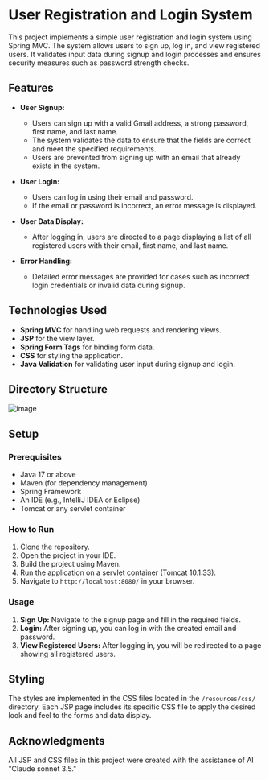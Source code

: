 # User Registration and Login System

This project implements a simple user registration and login system using Spring MVC. The system allows users to sign up, log in, and view registered users. It validates input data during signup and login processes and ensures security measures such as password strength checks.

## Features

- **User Signup:**
  - Users can sign up with a valid Gmail address, a strong password, first name, and last name.
  - The system validates the data to ensure that the fields are correct and meet the specified requirements.
  - Users are prevented from signing up with an email that already exists in the system.

- **User Login:**
  - Users can log in using their email and password.
  - If the email or password is incorrect, an error message is displayed.

- **User Data Display:**
  - After logging in, users are directed to a page displaying a list of all registered users with their email, first name, and last name.

- **Error Handling:**
  - Detailed error messages are provided for cases such as incorrect login credentials or invalid data during signup.

## Technologies Used

- **Spring MVC** for handling web requests and rendering views.
- **JSP** for the view layer.
- **Spring Form Tags** for binding form data.
- **CSS** for styling the application.
- **Java Validation** for validating user input during signup and login.

## Directory Structure
![image](https://github.com/user-attachments/assets/340fb1dd-b0d3-4ac9-b438-817ead129bea)


## Setup

### Prerequisites

- Java 17 or above
- Maven (for dependency management)
- Spring Framework
- An IDE (e.g., IntelliJ IDEA or Eclipse)
- Tomcat or any servlet container

### How to Run

1. Clone the repository.
2. Open the project in your IDE.
3. Build the project using Maven.
4. Run the application on a servlet container (Tomcat 10.1.33).
5. Navigate to `http://localhost:8080/` in your browser.

### Usage

1. **Sign Up:** Navigate to the signup page and fill in the required fields.
2. **Login:** After signing up, you can log in with the created email and password.
3. **View Registered Users:** After logging in, you will be redirected to a page showing all registered users.

## Styling

The styles are implemented in the CSS files located in the `/resources/css/` directory. Each JSP page includes its specific CSS file to apply the desired look and feel to the forms and data display.

## Acknowledgments

All JSP and CSS files in this project were created with the assistance of AI "Claude sonnet 3.5."
